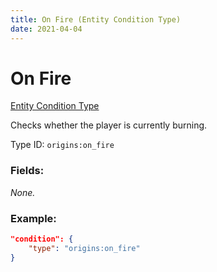 ```yaml
---
title: On Fire (Entity Condition Type)
date: 2021-04-04
---
```


# On Fire

[Entity Condition Type](../entity_condition_types.md)

Checks whether the player is currently burning.

Type ID: `origins:on_fire`

### Fields:

_None._

### Example:
```json
"condition": {
    "type": "origins:on_fire"
}
```
